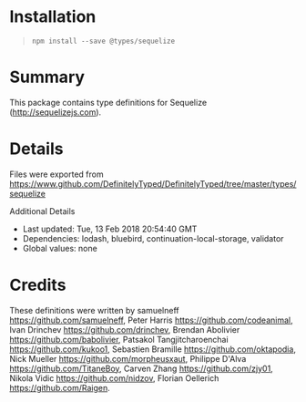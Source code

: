 # Installation
> `npm install --save @types/sequelize`

# Summary
This package contains type definitions for Sequelize (http://sequelizejs.com).

# Details
Files were exported from https://www.github.com/DefinitelyTyped/DefinitelyTyped/tree/master/types/sequelize

Additional Details
 * Last updated: Tue, 13 Feb 2018 20:54:40 GMT
 * Dependencies: lodash, bluebird, continuation-local-storage, validator
 * Global values: none

# Credits
These definitions were written by samuelneff <https://github.com/samuelneff>, Peter Harris <https://github.com/codeanimal>, Ivan Drinchev <https://github.com/drinchev>, Brendan Abolivier <https://github.com/babolivier>, Patsakol Tangjitcharoenchai <https://github.com/kukoo1>, Sebastien Bramille <https://github.com/oktapodia>, Nick Mueller <https://github.com/morpheusxaut>, Philippe D'Alva <https://github.com/TitaneBoy>, Carven Zhang <https://github.com/zjy01>, Nikola Vidic <https://github.com/nidzov>, Florian Oellerich <https://github.com/Raigen>.
